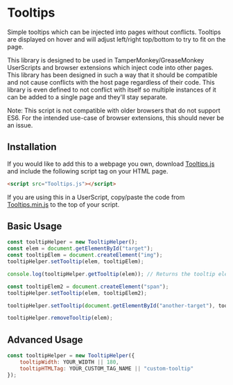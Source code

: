 # Tooltips

Simple tooltips which can be injected into pages without conflicts. Tooltips are displayed on hover and will adjust left/right top/bottom to try to fit on the page.

This library is designed to be used in TamperMonkey/GreaseMonkey UserScripts and browser extensions which inject code into other pages. This library has been designed in such a way that it should be compatible and not cause conflicts with the host page regardless of their code. This library is even defined to not conflict with itself so multiple instances of it can be added to a single page and they'll stay separate.

Note: This script is not compatible with older browsers that do not support ES6. For the intended use-case of browser extensions, this should never be an issue.

## Installation

If you would like to add this to a webpage you own, download [Tooltips.js](Tooltips.js) and include the following script tag on your HTML page.

```html
<script src="Tooltips.js"></script>
```

If you are using this in a UserScript, copy/paste the code from [Tooltips.min.js](Tooltips.min.js) to the top of your script.

## Basic Usage

```js
const tooltipHelper = new TooltipHelper();
const elem = document.getElementById("target");
const tooltipElem = document.createElement("img");
tooltipHelper.setTooltip(elem, tooltipElem);

console.log(tooltipHelper.getTooltip(elem)); // Returns the tooltip element

const tooltipElem2 = document.createElement("span");
tooltipHelper.setTooltip(elem, tooltipElem2);

tooltipHelper.setTooltip(document.getElementById("another-target"), tooltipElem);

tooltipHelper.removeTooltip(elem);
```

## Advanced Usage

```js
const tooltipHelper = new TooltipHelper({
    tooltipWidth: YOUR_WIDTH || 180,
    tooltipHTMLTag: YOUR_CUSTOM_TAG_NAME || "custom-tooltip"
});
```